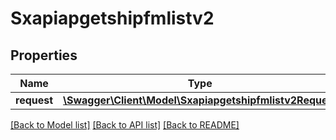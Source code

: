# Sxapiapgetshipfmlistv2

## Properties
Name | Type | Description | Notes
------------ | ------------- | ------------- | -------------
**request** | [**\Swagger\Client\Model\Sxapiapgetshipfmlistv2Request**](Sxapiapgetshipfmlistv2Request.md) |  | [optional] 

[[Back to Model list]](../README.md#documentation-for-models) [[Back to API list]](../README.md#documentation-for-api-endpoints) [[Back to README]](../README.md)


